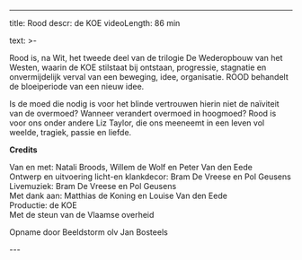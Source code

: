 
---
title: Rood
descr: de KOE
videoLength: 86 min

text: >-
  <p>Rood is, na Wit, het tweede deel van de trilogie De Wederopbouw van het Westen, waarin de KOE stilstaat bij ontstaan, progressie, stagnatie en onvermijdelijk verval van een beweging, idee, organisatie. ROOD behandelt de bloeiperiode van een nieuw idee.</p><p>Is de moed die nodig is voor het blinde vertrouwen hierin niet de naïviteit van de overmoed? Wanneer verandert overmoed in hoogmoed? Rood is voor ons onder andere Liz Taylor, die ons meeneemt in een leven vol weelde, tragiek, passie en liefde.<br></p><p><strong>Credits</strong></p><p>Van en met: Natali Broods, Willem de Wolf en Peter Van den Eede<br>Ontwerp en uitvoering licht-en klankdecor: Bram De Vreese en Pol Geusens<br>Livemuziek: Bram De Vreese en Pol Geusens<br>Met dank aan: Matthias de Koning en Louise Van den Eede<br>Productie: de KOE<br>Met de steun van de Vlaamse overheid<br></p><p>Opname door Beeldstorm olv Jan Bosteels</p>
---
